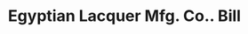 ---
doi: 10.7916/D85Q674S
date_other: '1913'
date_other_textual: '1913'
form: printed ephemera
genre:
- Invoices
name:
- Egyptian Lacquer Mfg. Co.
object_in_context_url: https://biggert.cul.columbia.edu/items/view/ave_biggert_00985
subject_hierarchical_geographic:
- New York, New York, United States
subject_name:
- Egyptian Lacquer Mfg. Co.
title: Egyptian Lacquer Mfg. Co.. Bill
sort_title: Egyptian Lacquer Mfg. Co.. Bill
call_number: ave_biggert_00985
coordinates:
- 40.71277777777778,-74.00583333333333
pid: ave_biggert_00985
identifiers: ave_biggert_00985
canvas_id: ldpd:396253
permalink: "/items/ave_biggert_00985/"
layout: iiif-image-page
---